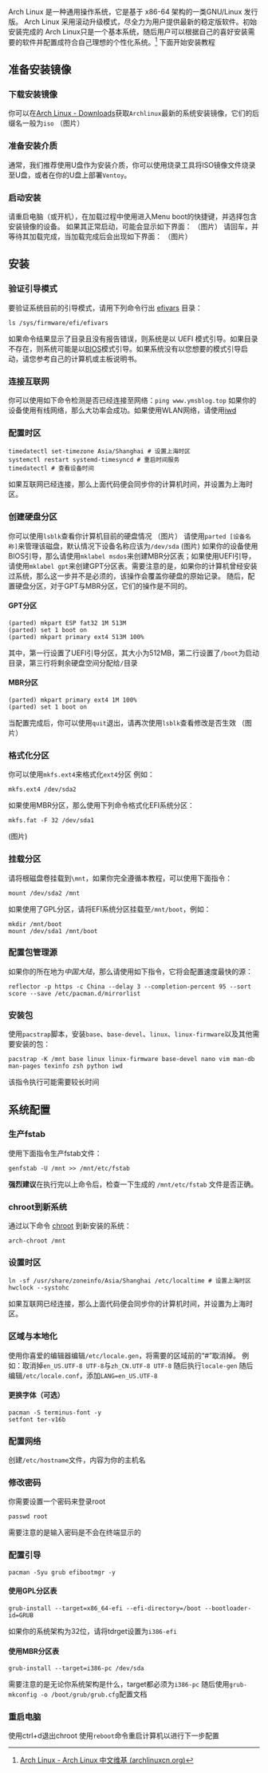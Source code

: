 Arch Linux 是一种通用操作系统，它是基于 x86-64 架构的一类GNU/Linux 发行版。
Arch Linux 采用滚动升级模式，尽全力为用户提供最新的稳定版软件。初始安装完成的 Arch Linux只是一个基本系统，随后用户可以根据自己的喜好安装需要的软件并配置成符合自己理想的个性化系统。[^1]
下面开始安装教程
## 准备安装镜像

### 下载安装镜像
你可以在[Arch Linux - Downloads](https://archlinux.org/download/)获取`Archlinux`最新的系统安装镜像，它们的后缀名一般为`iso`
（图片）
### 准备安装介质
通常，我们推荐使用U盘作为安装介质，你可以使用烧录工具将ISO镜像文件烧录至U盘，或者在你的U盘上部署`Ventoy`。
### 启动安装
请重启电脑（或开机），在加载过程中使用进入Menu boot的快捷键，并选择包含安装镜像的设备。
如果其正常启动，可能会显示如下界面：
（图片）
请回车，并等待其加载完成，当加载完成后会出现如下界面：
（图片）
## 安装
### 验证引导模式
要验证系统目前的引导模式，请用下列命令行出 [efivars](https://wiki.archlinuxcn.org/wiki/Unified_Extensible_Firmware_Interface#UEFI_%E5%8F%98%E9%87%8F "Unified Extensible Firmware Interface") 目录：
```shell
ls /sys/firmware/efi/efivars
```
如果命令结果显示了目录且没有报告错误，则系统是以 UEFI 模式引导。如果目录不存在，则系统可能是以[BIOS](https://zh.wikipedia.org/wiki/BIOS "zhwp:BIOS")模式引导。如果系统没有以您想要的模式引导启动，请您参考自己的计算机或主板说明书。
### 连接互联网
你可以使用如下命令检测是否已经连接至网络：`ping www.ymsblog.top`
如果你的设备使用有线网络，那么大功率会成功。如果使用WLAN网络，请使用[iwd](https://wiki.archlinuxcn.org/wiki/Iwd#iwctl)
### 配置时区
```shell
timedatectl set-timezone Asia/Shanghai # 设置上海时区
systemctl restart systemd-timesyncd # 重启时间服务
timedatectl # 查看设备时间
```
如果互联网已经连接，那么上面代码便会同步你的计算机时间，并设置为上海时区。
### 创建硬盘分区
你可以使用`lsblk`查看你计算机目前的硬盘情况
（图片）
请使用`parted [设备名称]`来管理该磁盘，默认情况下设备名称应该为`/dev/sda`
(图片)
如果你的设备使用BIOS引导，那么请使用`mklabel msdos`来创建MBR分区表；如果使用UEFI引导，请使用`mklabel gpt`来创建GPT分区表。需要注意的是，如果你的计算机曾经安装过系统，那么这一步并不是必须的，该操作会覆盖你硬盘的原始记录。
随后，配置硬盘分区，对于GPT与MBR分区，它们的操作是不同的。
#### GPT分区
```shell
(parted) mkpart ESP fat32 1M 513M
(parted) set 1 boot on
(parted) mkpart primary ext4 513M 100%
```
其中，第一行设置了UEFI引导分区，其大小为512MB，第二行设置了`/boot`为启动目录，第三行将剩余硬盘空间分配给`/`目录
#### MBR分区
```shell
(parted) mkpart primary ext4 1M 100%
(parted) set 1 boot on
```
当配置完成后，你可以使用`quit`退出，请再次使用`lsblk`查看修改是否生效
（图片）
### 格式化分区
你可以使用`mkfs.ext4`来格式化`ext4`分区
例如：
```shell
mkfs.ext4 /dev/sda2
```
如果使用MBR分区，那么使用下列命令格式化EFI系统分区：
```shell
mkfs.fat -F 32 /dev/sda1
```
(图片)
### 挂载分区
请将根磁盘卷挂载到`\mnt`，如果你完全遵循本教程，可以使用下面指令：
```shell
mount /dev/sda2 /mnt
```
如果使用了GPL分区，请将EFI系统分区挂载至`/mnt/boot`，例如：
```shell
mkdir /mnt/boot
mount /dev/sda1 /mnt/boot
```
### 配置包管理源
如果你的所在地为*中国大陆*，那么请使用如下指令，它将会配置速度最快的源：
```shell
reflector -p https -c China --delay 3 --completion-percent 95 --sort score --save /etc/pacman.d/mirrorlist
```
### 安装包
使用`pacstrap`脚本，安装`base`、`base-devel`、`linux`、`linux-firmware`以及其他需要安装的包：
```shell
pacstrap -K /mnt base linux linux-firmware base-devel nano vim man-db man-pages texinfo zsh python iwd
```
该指令执行可能需要较长时间
## 系统配置
### 生产fstab
使用下面指令生产fstab文件：
```shell
genfstab -U /mnt >> /mnt/etc/fstab
```
**强烈建议**在执行完以上命令后，检查一下生成的 `/mnt/etc/fstab` 文件是否正确。
### chroot到新系统
通过以下命令 [chroot](https://wiki.archlinuxcn.org/wiki/Change_root "Change root") 到新安装的系统：
```shell
arch-chroot /mnt
```
### 设置时区
```shell
ln -sf /usr/share/zoneinfo/Asia/Shanghai /etc/localtime # 设置上海时区
hwclock --systohc
```
如果互联网已经连接，那么上面代码便会同步你的计算机时间，并设置为上海时区。
### 区域与本地化
使用你喜爱的编辑器编辑`/etc/locale.gen`，将需要的区域前的“#”取消掉。
例如：取消掉`en_US.UTF-8 UTF-8`与`zh_CN.UTF-8 UTF-8`
随后执行`locale-gen`
随后编辑`/etc/locale.conf`，添加`LANG=en_US.UTF-8`
#### 更换字体（可选）
```shell
pacman -S terminus-font -y 
setfont ter-v16b
```
### 配置网络
创建`/etc/hostname`文件，内容为你的主机名
### 修改密码
你需要设置一个密码来登录root
```shell
passwd root
```
需要注意的是输入密码是不会在终端显示的
### 配置引导
```shell
pacman -Syu grub efibootmgr -y
```
#### 使用GPL分区表
```shell
grub-install --target=x86_64-efi --efi-directory=/boot --bootloader-id=GRUB
```
如果你的系统架构为32位，请将tdrget设置为`i386-efi`
#### 使用MBR分区表
```shell
grub-install --target=i386-pc /dev/sda
```
需要注意的是无论你系统架构是什么，target都必须为`i386-pc`
随后使用`grub-mkconfig -o /boot/grub/grub.cfg`配置文档
### 重启电脑
使用ctrl+d退出chroot
使用`reboot`命令重启计算机以进行下一步配置


[^1]: [Arch Linux - Arch Linux 中文维基 (archlinuxcn.org)](https://wiki.archlinuxcn.org/wiki/Arch_Linux)
